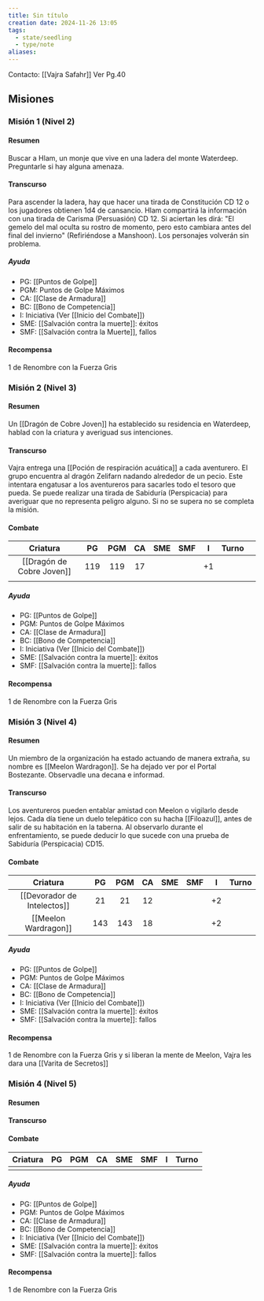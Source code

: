 ```yaml
---
title: Sin título
creation date: 2024-11-26 13:05
tags:
  - state/seedling
  - type/note
aliases:
---
```

Contacto: [[Vajra Safahr]]
Ver Pg.40

## Misiones

### Misión 1 (Nivel 2)

#### Resumen

Buscar a Hlam, un monje que vive en una ladera del monte Waterdeep. Preguntarle si hay alguna amenaza.

#### Transcurso

Para ascender la ladera, hay que hacer una tirada de Constitución CD 12 o los jugadores obtienen 1d4 de cansancio. Hlam compartirá la información con una tirada de Carisma (Persuasión) CD 12. Si aciertan les dirá: "El gemelo del mal oculta su rostro de momento, pero esto cambiara antes del final del invierno" (Refiriéndose a Manshoon). Los personajes volverán sin problema.

##### Ayuda
- PG: [[Puntos de Golpe]]
- PGM: Puntos de Golpe Máximos
- CA: [[Clase de Armadura]]
- BC: [[Bono de Competencia]]
- I: Iniciativa (Ver [[Inicio del Combate]])
- SME: [[Salvación contra la muerte]]: éxitos
- SMF: [[Salvación contra la Muerte]], fallos

#### Recompensa

1 de Renombre con la Fuerza Gris

### Misión 2 (Nivel 3)

#### Resumen

Un [[Dragón de Cobre Joven]] ha establecido su residencia en Waterdeep, hablad con la criatura y averiguad sus intenciones.

#### Transcurso

Vajra entrega una [[Poción de respiración acuática]] a cada aventurero. El grupo encuentra al dragón Zelifarn nadando alrededor de un pecio. Este intentara engatusar a los aventureros para sacarles todo el tesoro que pueda. Se puede realizar una tirada de Sabiduría (Perspicacia) para averiguar que no representa peligro alguno. Si no se supera no se completa la misión.

#### Combate

|          Criatura          | PG  | PGM | CA  | SME | SMF |  I  | Turno |     |
| :------------------------: | :-: | :-: | :-: | :-: | :-: | :-: | :---: | --- |
| [[Dragón de Cobre Joven]] | 119 | 119 | 17  |     |     | +1  |       |     |
|                            |     |     |     |     |     |     |       |     |

##### Ayuda
- PG: [[Puntos de Golpe]]
- PGM: Puntos de Golpe Máximos
- CA: [[Clase de Armadura]]
- BC: [[Bono de Competencia]]
- I: Iniciativa (Ver [[Inicio del Combate]])
- SME: [[Salvación contra la muerte]]: éxitos
- SMF: [[Salvación contra la muerte]]: fallos


#### Recompensa

1 de Renombre con la Fuerza Gris

### Misión 3 (Nivel 4)

#### Resumen

Un miembro de la organización ha estado actuando de manera extraña, su nombre es [[Meelon Wardragon]]. Se ha dejado ver por el Portal Bostezante. Observadle una decana e informad.

#### Transcurso

Los aventureros pueden entablar amistad con Meelon o vigilarlo desde lejos. Cada día tiene un duelo telepático con su hacha [[Filoazul]], antes de salir de su habitación en la taberna. Al observarlo durante el enfrentamiento, se puede deducir lo que sucede con una prueba de Sabiduría (Perspicacia) CD15.

#### Combate

|          Criatura           | PG  | PGM | CA  | SME | SMF |  I  | Turno |
| :-------------------------: | :-: | :-: | :-: | :-: | :-: | :-: | :---: |
| [[Devorador de Intelectos]] | 21  | 21  | 12  |     |     | +2  |       |
|    [[Meelon Wardragon]]     | 143 | 143 | 18  |     |     | +2  |       |
##### Ayuda
- PG: [[Puntos de Golpe]]
- PGM: Puntos de Golpe Máximos
- CA: [[Clase de Armadura]]
- BC: [[Bono de Competencia]]
- I: Iniciativa (Ver [[Inicio del Combate]])
- SME: [[Salvación contra la muerte]]: éxitos
- SMF: [[Salvación contra la muerte]]: fallos

#### Recompensa

1 de Renombre con la Fuerza Gris y si liberan la mente de Meelon, Vajra les dara una [[Varita de Secretos]] 

### Misión 4 (Nivel 5)


#### Resumen
#### Transcurso


#### Combate

| Criatura | PG  | PGM | CA  | SME | SMF |  I  | Turno |
| :------: | :-: | :-: | :-: | :-: | :-: | :-: | :---: |
|          |     |     |     |     |     |     |       |
##### Ayuda
- PG: [[Puntos de Golpe]]
- PGM: Puntos de Golpe Máximos
- CA: [[Clase de Armadura]]
- BC: [[Bono de Competencia]]
- I: Iniciativa (Ver [[Inicio del Combate]])
- SME: [[Salvación contra la muerte]]: éxitos
- SMF: [[Salvación contra la muerte]]: fallos
#### Recompensa

1 de Renombre con la Fuerza Gris